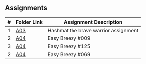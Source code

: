 ## Assignments

|  #  | Folder Link | Assignment Description |
| :-: | ----------- | ---------------------- |
|  1  | [A03](./P10055/README.md)| Hashmat the brave warrior assignment |
|  2  | [A04](./P009/README.md)| Easy Breezy #009 |
|  3  | [A04](./P125/README.md)| Easy Breezy #125 |
|  2  | [A04](./P009/README.md)| Easy Breezy #069 |
